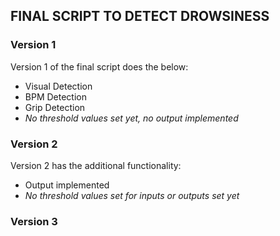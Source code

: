## FINAL SCRIPT TO DETECT DROWSINESS

### Version 1
Version 1 of the final script does the below: 
- Visual Detection
- BPM Detection
- Grip Detection
- *No threshold values set yet, no output implemented*

### Version 2
Version 2 has the additional functionality: 
- Output implemented
- *No threshold values set for inputs or outputs set yet*

### Version 3

